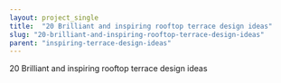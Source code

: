 ```yaml
---
layout: project_single
title:  "20 Brilliant and inspiring rooftop terrace design ideas"
slug: "20-brilliant-and-inspiring-rooftop-terrace-design-ideas"
parent: "inspiring-terrace-design-ideas"
---
```

20 Brilliant and inspiring rooftop terrace design ideas